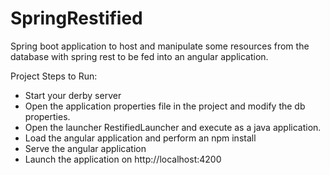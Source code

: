 # SpringRestified
Spring boot application to host and manipulate some resources from the database with spring rest to be fed into an angular application. 

Project Steps to Run:
- Start your derby server
- Open the application properties file in the project and modify the db properties.
- Open the launcher RestifiedLauncher and execute as a java application.
- Load the angular application and perform an npm install
- Serve the angular application
- Launch the application on http://localhost:4200
